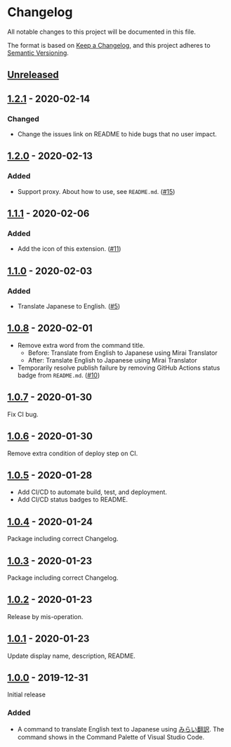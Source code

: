 # Changelog
All notable changes to this project will be documented in this file.

The format is based on [Keep a Changelog](https://keepachangelog.com/en/1.0.0/),
and this project adheres to [Semantic Versioning](https://semver.org/spec/v2.0.0.html).

## [Unreleased]

## [1.2.1] - 2020-02-14
### Changed
- Change the issues link on README to hide bugs that no user impact.

## [1.2.0] - 2020-02-13
### Added
- Support proxy. About how to use, see `README.md`. ([#15](https://github.com/zawataki/vscode-mirai-translator/issues/15))

## [1.1.1] - 2020-02-06
### Added
- Add the icon of this extension. ([#11](https://github.com/zawataki/vscode-mirai-translator/issues/11))

## [1.1.0] - 2020-02-03
### Added
- Translate Japanese to English. ([#5](https://github.com/zawataki/vscode-mirai-translator/issues/5))

## [1.0.8] - 2020-02-01
- Remove extra word from the command title.
  - Before: Translate from English to Japanese using Mirai Translator
  - After:  Translate English to Japanese using Mirai Translator
- Temporarily resolve publish failure by removing GitHub Actions status badge from `README.md`. ([#10](https://github.com/zawataki/vscode-mirai-translator/issues/10))

## [1.0.7] - 2020-01-30
Fix CI bug.

## [1.0.6] - 2020-01-30
Remove extra condition of deploy step on CI.

## [1.0.5] - 2020-01-28
- Add CI/CD to automate build, test, and deployment.
- Add CI/CD status badges to README.

## [1.0.4] - 2020-01-24
Package including correct Changelog.

## [1.0.3] - 2020-01-23
Package including correct Changelog.

## [1.0.2] - 2020-01-23
Release by mis-operation.

## [1.0.1] - 2020-01-23
Update display name, description, README.

## [1.0.0] - 2019-12-31
Initial release

### Added
- A command to translate English text to Japanese using [みらい翻訳](https://miraitranslate.com/trial/). The command shows in the Command Palette of Visual Studio Code.

[Unreleased]: https://github.com/zawataki/vscode-mirai-translator/compare/v1.2.1...HEAD
[1.2.1]: https://github.com/zawataki/vscode-mirai-translator/compare/v1.2.0...v1.2.1
[1.2.0]: https://github.com/zawataki/vscode-mirai-translator/compare/v1.1.1...v1.2.0
[1.1.1]: https://github.com/zawataki/vscode-mirai-translator/compare/v1.1.0...v1.1.1
[1.1.0]: https://github.com/zawataki/vscode-mirai-translator/compare/v1.0.8...v1.1.0
[1.0.8]: https://github.com/zawataki/vscode-mirai-translator/compare/v1.0.7...v1.0.8
[1.0.7]: https://github.com/zawataki/vscode-mirai-translator/compare/v1.0.6...v1.0.7
[1.0.6]: https://github.com/zawataki/vscode-mirai-translator/compare/v1.0.5...v1.0.6
[1.0.5]: https://github.com/zawataki/vscode-mirai-translator/compare/v1.0.4...v1.0.5
[1.0.4]: https://github.com/zawataki/vscode-mirai-translator/compare/v1.0.3...v1.0.4
[1.0.3]: https://github.com/zawataki/vscode-mirai-translator/compare/v1.0.2...v1.0.3
[1.0.2]: https://github.com/zawataki/vscode-mirai-translator/compare/v1.0.1...v1.0.2
[1.0.1]: https://github.com/zawataki/vscode-mirai-translator/compare/v1.0.0...v1.0.1
[1.0.0]: https://github.com/zawataki/vscode-mirai-translator/releases/tag/v1.0.0
